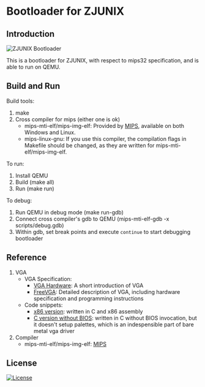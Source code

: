 # Bootloader for ZJUNIX

## Introduction

![ZJUNIX Bootloader](https://img.shields.io/badge/ZJUNIX-Bootloader-blue.svg)

This is a bootloader for ZJUNIX, with respect to mips32 specification, and is able to run on QEMU.

## Build and Run

Build tools:

1. make
2. Cross compiler for mips (either one is ok)
    - mips-mti-elf/mips-img-elf: Provided by [MIPS](https://www.mips.com/develop/tools/codescape-mips-sdk/), available on both Windows and Linux.
    - mips-linux-gnu: If you use this compiler, the compilation flags in Makefile should be changed, as they are written for mips-mti-elf/mips-img-elf.

To run:

1. Install QEMU
2. Build (make all)
3. Run (make run)

To debug:

1. Run QEMU in debug mode (make run-gdb)
2. Connect cross compiler's gdb to QEMU (mips-mti-elf-gdb -x scripts/debug.gdb)
3. Within gdb, set break points and execute `continue` to start debugging bootloader

## Reference

1. VGA
    - VGA Specification:
        - [VGA Hardware](https://wiki.osdev.org/VGA_Hardware): A short introduction of VGA
        - [FreeVGA](http://www.osdever.net/FreeVGA/home.htm): Detailed description of VGA, including hardware specification and programming instructions
    - Code snippets:
        - [x86 version](http://git.qemu.org/vgabios.git): written in C and x86 assembly
        - [C version without BIOS](https://files.osdev.org/mirrors/geezer/osd/graphics/modes.c): written in C without BIOS invocation, but it doesn't setup palettes, which is an indespensible part of bare metal vga driver
2. Compiler
    - mips-mti-elf/mips-img-elf: [MIPS](https://www.mips.com/develop/tools/codescape-mips-sdk/)

## License

[![License](https://img.shields.io/badge/License-BSD%203--Clause-blue.svg)](./LICENSE)